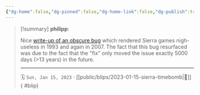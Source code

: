 ```yaml
---
{"dg-home":false,"dg-pinned":false,"dg-home-link":false,"dg-publish":true,"type":"blip","created-date":"2023-01-15T00:00:00","disabled rules":["yaml-title","yaml-title-alias","file-name-heading"],"title":"philipp @ 2023-01-15","dg-permalink":"2023/01/15/sierra-timebomb/","updated-date":"2025-04-30T22:27:37","dg-path":"blips/2023-01-15-sierra-timebomb.md","permalink":"/2023/01/15/sierra-timebomb/","dgPassFrontmatter":true}
---
```


> [!summary] **philipp**:
>
> Nice [write-up of an obscure bug](https://www.benshoof.org/blog/sierras-macintosh-timebomb) which rendered Sierra games nigh-useless in 1993 and again in 2007. The fact that this bug resurfaced was due to the fact that the "fix" only moved the issue exactly 5000 days (>13 years) in the future.
> - - -
>
> 🗓️ `Sun, Jan 15, 2023` · [[public/blips/2023-01-15-sierra-timebomb\|🔗]]
{ #blip}

